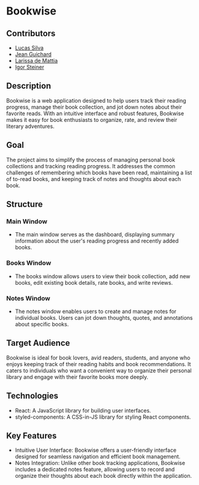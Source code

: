 # Bookwise

## Contributors
- [Lucas Silva](https://github.com/Lorrust)
- [Jean Guichard](https://github.com/Guichardx2)
- [Larissa de Mattia](https://github.com/LarissaDeMattia)
- [Igor Steiner](https://github.com/IgorSteinerS)

## Description
Bookwise is a web application designed to help users track their reading progress, manage their book collection, and jot down notes about their favorite reads. With an intuitive interface and robust features, Bookwise makes it easy for book enthusiasts to organize, rate, and review their literary adventures.

## Goal
The project aims to simplify the process of managing personal book collections and tracking reading progress. It addresses the common challenges of remembering which books have been read, maintaining a list of to-read books, and keeping track of notes and thoughts about each book.

## Structure
### Main Window
- The main window serves as the dashboard, displaying summary information about the user's reading progress and recently added books.

### Books Window
- The books window allows users to view their book collection, add new books, edit existing book details, rate books, and write reviews.

### Notes Window
- The notes window enables users to create and manage notes for individual books. Users can jot down thoughts, quotes, and annotations about specific books.

## Target Audience
Bookwise is ideal for book lovers, avid readers, students, and anyone who enjoys keeping track of their reading habits and book recommendations. It caters to individuals who want a convenient way to organize their personal library and engage with their favorite books more deeply.

## Technologies
- React: A JavaScript library for building user interfaces.
- styled-components: A CSS-in-JS library for styling React components.

## Key Features
- Intuitive User Interface: Bookwise offers a user-friendly interface designed for seamless navigation and efficient book management.
- Notes Integration: Unlike other book tracking applications, Bookwise includes a dedicated notes feature, allowing users to record and organize their thoughts about each book directly within the application.
